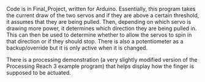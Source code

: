 Code is in Final_Project, written for Arduino. Essentially, this program takes the current draw of the two servos and if they are above a certain threshold, it assumes that they are being pulled.
Then, depending on which servo is drawing more power, it determines which direction they are being pulled in.
This can then be used to determine whether to allow the servos to spin in that direction or if they should stop.
There is also a potentiometer as a backup/override but it is only active when it is changed.

There is a processing demonstration (a very slightly modified version of the Processing Reach 3 example program) that helps display how the finger is supposed to be actuated.
